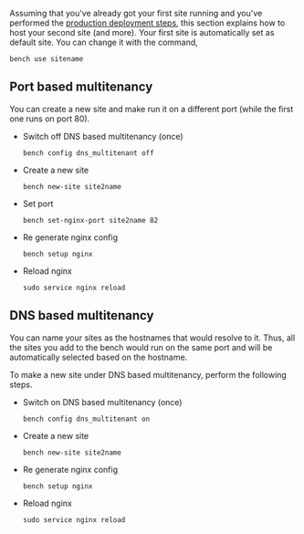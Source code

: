 Assuming that you've already got your first site running and you've performed
the [production deployment steps](setup-production.html), this section explains how to host your second
site (and more). Your first site is automatically set as default site. You can
change it with the command,
	
	bench use sitename




Port based multitenancy
-----------------------

You can create a new site and make run it on a different port (while the first
one runs on port 80).

* Switch off DNS based multitenancy (once)

	`bench config dns_multitenant off`

* Create a new site

	`bench new-site site2name`

* Set port

	`bench set-nginx-port site2name 82`

* Re generate nginx config

	`bench setup nginx`

* Reload nginx

	`sudo service nginx reload`


DNS based multitenancy
----------------------

You can name your sites as the hostnames that would resolve to it. Thus, all the sites you add to the bench would run on the same port and will be automatically selected based on the hostname. 

To make a new site under DNS based multitenancy, perform the following steps.

* Switch on DNS based multitenancy (once)
	
	`bench config dns_multitenant on`

* Create a new site

	`bench new-site site2name`

* Re generate nginx config

	`bench setup nginx`

* Reload nginx

	`sudo service nginx reload`
